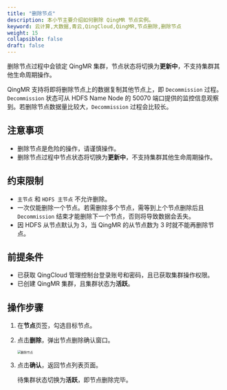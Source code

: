 ```yaml
---
title: "删除节点"
description: 本小节主要介绍如何删除 QingMR 节点实例。 
keyword: 云计算,大数据,青云,QingCloud,QingMR,节点删除,删除节点
weight: 15
collapsible: false
draft: false
---
```


删除节点过程中会锁定 QingMR 集群，节点状态将切换为**更新中**，不支持集群其他生命周期操作。

QingMR 支持将即将删除节点上的数据复制其他节点上，即 `Decommission` 过程。`Decommission` 状态可从 HDFS Name Node 的 50070 端口提供的监控信息观察到。若删除节点数据量比较大，`Decommission` 过程会比较长。

## 注意事项

- 删除节点是危险的操作，请谨慎操作。
- 删除节点过程中节点状态将切换为**更新中**，不支持集群其他生命周期操作。

## 约束限制

- `主节点` 和 `HDFS 主节点` 不允许删除。
- 一次仅能删除一个节点。若需删除多个节点，需等到上个节点删除后且 `Decommission` 结束才能删除下一个节点，否则将导致数据会丢失。
- 因 HDFS 从节点默认为 3，当 QingMR 的从节点数为 3 时就不能再删除节点。

## 前提条件

- 已获取 QingCloud 管理控制台登录账号和密码，且已获取集群操作权限。
- 已创建 QingMR 集群，且集群状态为**活跃**。

## 操作步骤

1. 在**节点**页签，勾选目标节点。

2. 点击**删除**，弹出节点删除确认窗口。
   
   <img src="../../../_images/delete_node.png" alt="删除节点" style="zoom:50%;" />

3. 点击**确认**，返回节点列表页面。

   待集群状态切换为**活跃**，即节点删除完毕。
